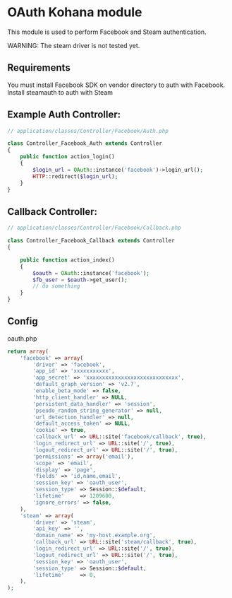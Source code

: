 # OAuth Kohana module

This module is used to perform Facebook and Steam authentication.

WARNING: The steam driver is not tested yet.

## Requirements

You must install Facebook SDK on vendor directory to auth with Facebook.
Install steamauth to auth with Steam

## Example Auth Controller:

```php
// application/classes/Controller/Facebook/Auth.php

class Controller_Facebook_Auth extends Controller
{
    public function action_login()
    {
        $login_url = OAuth::instance('facebook')->login_url();
        HTTP::redirect($login_url);
    }
}
```

## Callback Controller:

```php
// application/classes/Controller/Facebook/Callback.php

class Controller_Facebook_Callback extends Controller
{

    public function action_index()
    {
        $oauth = OAuth::instance('facebook');
        $fb_user = $oauth->get_user();
        // do something
    }
}
```

## Config

oauth.php

```php
return array(
    'facebook' => array(
        'driver' => 'facebook',
        'app_id' => 'xxxxxxxxxxx',
        'app_secret' => 'xxxxxxxxxxxxxxxxxxxxxxxxxxxxx',
        'default_graph_version' => 'v2.7',
        'enable_beta_mode' => false,
        'http_client_handler' => NULL,
        'persistent_data_handler' => 'session',
        'pseudo_random_string_generator' => null,
        'url_detection_handler' => null,
        'default_access_token' => NULL,
        'cookie' => true,
        'callback_url' => URL::site('facebook/callback', true),
        'login_redirect_url' => URL::site('/', true),
        'logout_redirect_url' => URL::site('/', true),
        'permissions' => array('email'),
        'scope' => 'email',
        'display' => 'page',
        'fields' => 'id,name,email',
        'session_key' => 'oauth_user',
        'session_type' => Session::$default,
        'lifetime'     => 1209600,
        'ignore_errors' => false,
    ),
    'steam' => array(
        'driver' => 'steam',
        'api_key' => '',
        'domain_name' => 'my-host.example.org',
        'callback_url' => URL::site('steam/callback', true),
        'login_redirect_url' => URL::site('/', true),
        'logout_redirect_url' => URL::site('/', true),
        'session_key' => 'oauth_user',
        'session_type' => Session::$default,
        'lifetime'     => 0,
    ),
);
```

